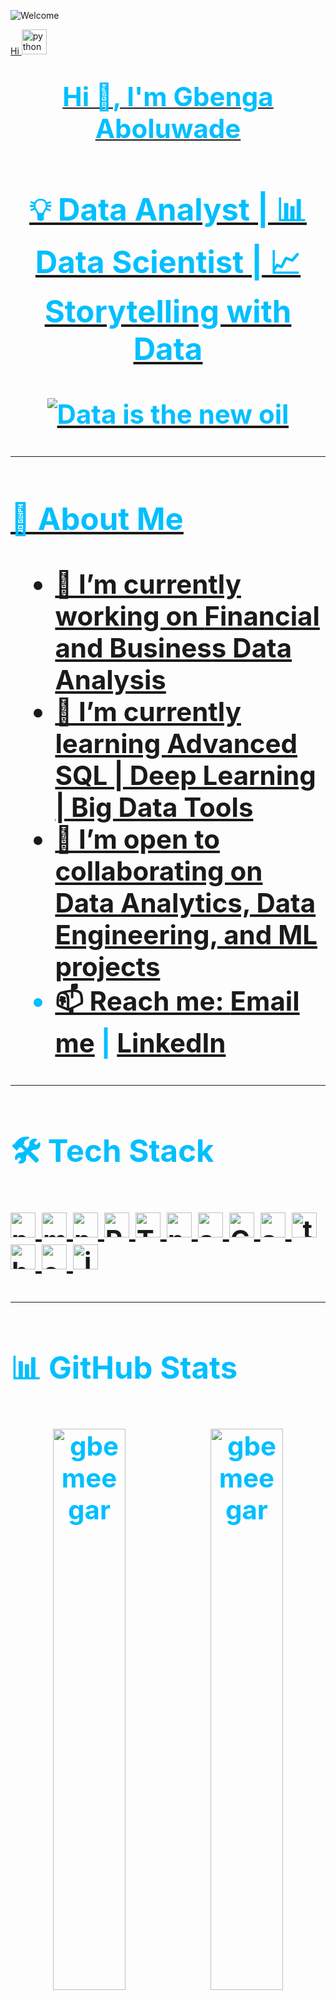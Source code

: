 ![Welcome](https://media.giphy.com/media/hvRJCLFzcasrR4ia7z/giphy.gif)

<a href="#" target="_blank" rel="noreferrer"> Hi <img src="https://media.giphy.com/media/hvRJCLFzcasrR4ia7z/giphy.gif" alt="python" width="40" height="40"/>
<h1 align="center"><strong style="font-size: 42px; color:#00BFFF;">Hi  👋, I'm Gbenga Aboluwade</h1>
<h3 align="center">💡 Data Analyst | 📊 Data Scientist | 📈 Storytelling with Data</h3>

<p align="center">
  <img src="https://readme-typing-svg.herokuapp.com?font=Fira+Code&size=18&pause=1000&color=color=ccb50a&center=true&vCenter=true&width=435&lines=Turning+Data+into+Decisions;Data+is+the+New+Oil;Let's+Analyze+and+Visualize+Together!" alt="Data is the new oil" />
</p>

---

### 🚀 About Me

- 🔭 I’m currently working on **Financial and Business Data Analysis**
- 🌱 I’m currently learning **Advanced SQL | Deep Learning | Big Data Tools**
- 👯 I’m open to collaborating on **Data Analytics, Data Engineering, and ML projects**
- 📫 Reach me: **[Email me](mailto:aboluwadegbenga@gmail.com)** | [LinkedIn](https://linkedin.com/in/gbemeegar)

---

### 🛠️ Tech Stack

<a href="#" target="_blank" rel="noreferrer"> <img src="https://raw.githubusercontent.com/devicons/devicon/master/icons/python/python-original.svg" alt="python" width="40" height="40"/> </a> <a href="https://www.mysql.com/" target="_blank" rel="noreferrer"> <img src="https://raw.githubusercontent.com/devicons/devicon/master/icons/mysql/mysql-original-wordmark.svg" alt="mysql" width="40" height="40"/> </a> <a href="https://www.postgresql.org" target="_blank" rel="noreferrer"> <img src="https://raw.githubusercontent.com/devicons/devicon/master/icons/postgresql/postgresql-original-wordmark.svg" alt="postgresql" width="40" height="40"/> </a> <a href="https://www.microsoft.com/en-us/power-platform/products/power-bi" target="_blank" rel="noreferrer"> <img src="https://upload.wikimedia.org/wikipedia/commons/c/cf/New_Power_BI_Logo.svg" alt="PowerBI" width="40" height="40"/> </a> <a href="#" target="_blank" rel="noreferrer"> <img src="https://cdn.worldvectorlogo.com/logos/tableau-software.svg" alt="Tableau" width="40" height="40"/> </a>
<a href="https://pandas.pydata.org/" target="_blank" rel="noreferrer"> <img src="https://raw.githubusercontent.com/devicons/devicon/2ae2a900d2f041da66e950e4d48052658d850630/icons/pandas/pandas-original.svg" alt="pandas" width="40" height="40"/> </a> <a href="https://scikit-learn.org/" target="_blank" rel="noreferrer"> <img src="https://upload.wikimedia.org/wikipedia/commons/0/05/Scikit_learn_logo_small.svg" alt="scikit_learn" width="40" height="40"/> </a> <a href="#" target="_blank" rel="noreferrer"> <img src="https://www.svgrepo.com/show/303548/git-icon-logo.svg" alt="Git" width="40" height="40"/> </a>
<a href="https://seaborn.pydata.org/" target="_blank" rel="noreferrer"> <img src="https://seaborn.pydata.org/_images/logo-mark-lightbg.svg" alt="seaborn" width="40" height="40"/> </a> <a href="https://www.tensorflow.org" target="_blank" rel="noreferrer"> <img src="https://www.vectorlogo.zone/logos/tensorflow/tensorflow-icon.svg" alt="tensorflow" width="40" height="40"/> </a> <a href="#" target="_blank" rel="noreferrer"> <img src="https://raw.githubusercontent.com/devicons/devicon/master/icons/html5/html5-original-wordmark.svg" alt="html5" width="40" height="40"/> </a> <a href="https://www.w3schools.com/css/" target="_blank" rel="noreferrer"> <img src="https://raw.githubusercontent.com/devicons/devicon/master/icons/css3/css3-original-wordmark.svg" alt="css3" width="40" height="40"/> </a> </a> <a href="https://developer.mozilla.org/en-US/docs/Web/JavaScript" target="_blank" rel="noreferrer"> <img src="https://raw.githubusercontent.com/devicons/devicon/master/icons/javascript/javascript-original.svg" alt="javascript" width="40" height="40"/> </a>

---

### 📊 GitHub Stats

<p align="center">
  <img src="https://github-readme-stats.vercel.app/api?username=gbemeegar&show_icons=true&theme=radical" width="48%" alt="gbemeegar"/>
  <img src="https://github-readme-streak-stats.herokuapp.com?user=gbemeegar&theme=radical&hide_border=true" width="48%" alt="gbemeegar"/>
</p>

---

### ✨ Featured Projects

| Project | Description | Tools |
|--------|-------------|-------|
| [Walmart Sales Analysis](https://github.com/Gbemeegar/Walmart_Sales) | Cleaned and Analysed Walmart sales data, identified actionable insights and answered some business questions  | Python, Postgresql, Power BI |
| Customer Attrition Analysis (#) | Created a dashboard to analyze customer attrition data, understand attrition reasons and make necessary recommendations  | SQL, Tableau, Dashboard |

---

### 🎯 Fun Facts

- 🎧 Music helps me code better.
- 🧠 I believe in **lifelong learning**.
- 📚 I love reading articles on data ethics and storytelling.

---

### 🤝 Connect with me!
<!-- [![Portfolio](https://img.shields.io/badge/-Portfolio-black?style=flat-square&logo=github&logoColor=white)](https://yourportfolio.com)-->
<p> 
<a href="https://linkedin.com/in/gbemeegar" target="blank"><img align="center" src="https://www.svgrepo.com/show/157006/linkedin.svg" alt="https://linkedin.com/in/gbemeegar" height="30" width="40" /></a><a href="https://x.com/gbemeegar" target="blank"><img align="center" src="https://cdn.worldvectorlogo.com/logos/x-2.svg" alt="X" height="30" width="40" /></a>
<a href="https://medium.com/@gbemeegar" target="blank"><img align="center" src="https://raw.githubusercontent.com/rahuldkjain/github-profile-readme-generator/master/src/images/icons/Social/medium.svg" alt="@gbemeegar" height="30" width="40" /></a> <a href="mailto:aboluwadegbenga@gmail.com" target="blank"><img align="center" src="https://www.svgrepo.com/show/13657/email.svg" alt="aboluwadegbenga@gmail.com" height="30" width="40" /></a>
</p>

---

<p align="center">Thanks for visiting! ⭐️</p>




<!-- 
### Hi there 👋
**Gbemeegar/Gbemeegar** is a ✨ _special_ ✨ repository because its `README.md` (this file) appears on your GitHub profile.

Here are some ideas to get you started:

- 🔭 I’m currently working on ...
- 🌱 I’m currently learning ...
- 👯 I’m looking to collaborate on ...
- 🤔 I’m looking for help with ...
- 💬 Ask me about ...
- 📫 How to reach me: ...
- 😄 Pronouns: ...
- ⚡ Fun fact: ...



<img<h1 align="center">Hi 👋, I'm Gbenga Aboluwade</h1>
<h3 align="center">A passionate Data Scientist and AI enthusiast</h3>
<img src="https://www.canva.com/design/DAFMBysLqUI/ExE0JQzRcqILrBadyLtFGQ/edit?utm_content=DAFMBysLqUI&utm_campaign=designshare&utm_medium=link2&utm_source=sharebutton"/>

- 🔭 I’m currently working on [model deployment and framework](https//:tobeattached.com)

- 🌱 I’m currently learning **Python and Web development**

- 👯 I’m looking to collaborate on [any available data science project](https//:tobeattached.com)

- 🤝 I’m looking for help with **getting a team to work with**

- 📝 I regularly write articles on [https://medium.com/@gbemeegar](https://medium.com/@gbemeegar)

- 💬 Ask me about **Python, SQL, PowerBI, Excel,HTML,CSS and JavaScript**

- 📫 How to reach me **aboluwadegbenga@gmail.com**

- ⚡ Fun fact **I love coding and football. People say I'm funny.**

<h3 align="left">Connect with me:</h3>
<p align="left">
<a href="https://twitter.com/gbemeegar" target="blank"><img align="center" src="https://raw.githubusercontent.com/rahuldkjain/github-profile-readme-generator/master/src/images/icons/Social/twitter.svg" alt="gbemeegar" height="30" width="40" /></a>
<a href="https://medium.com/@gbemeegar" target="blank"><img align="center" src="https://raw.githubusercontent.com/rahuldkjain/github-profile-readme-generator/master/src/images/icons/Social/medium.svg" alt="@gbemeegar" height="30" width="40" /></a>
</p>

<h3 align="left">Languages and Tools:</h3>
<p align="left">   > <a href="https://www.python.org" target="_blank" rel="noreferrer"> <img src="https://raw.githubusercontent.com/devicons/devicon/master/icons/python/python-original.svg" alt="python" width="40" height="40"/> </a> <a href="https://pytorch.org/" target="_blank" rel="noreferrer"> <img src="https://www.vectorlogo.zone/logos/pytorch/pytorch-icon.svg" alt="pytorch" width="40" height="40"/> </a>   </p>

<p><img align="left" src="https://github-readme-stats.vercel.app/api/top-langs?username=gbemeegar&show_icons=true&locale=en&layout=compact" alt="gbemeegar" /></p>

<p>&nbsp;<img align="center" src="https://github-readme-stats.vercel.app/api?username=gbemeegar&show_icons=true&locale=en" alt="gbemeegar" /></p>

<p><img align="center" src="https://github-readme-streak-stats.herokuapp.com/?user=gbemeegar&" alt="gbemeegar" /></p>
-->
